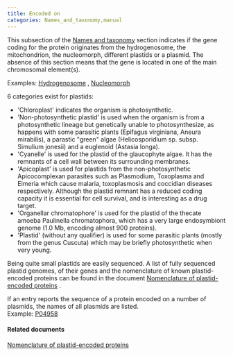 ```yaml
---
title: Encoded on
categories: Names_and_taxonomy,manual
---
```


This subsection of the [Names and taxonomy](http://www.uniprot.org/help/names%5Fand%5Ftaxonomy%5Fsection) section indicates if the gene coding for the protein originates from the hydrogenosome, the mitochondrion, the nucleomorph, different plastids or a plasmid. The absence of this section means that the gene is located in one of the main chromosomal element(s).

Examples: [Hydrogenosome](https://www.uniprot.org/uniprotkb/q5dux5#names%5Fand%5Ftaxonomy) , [Nucleomorph](https://www.uniprot.org/uniprotkb/q9scc7#names%5Fand%5Ftaxonomy)

6 categories exist for plastids:

-   'Chloroplast' indicates the organism is photosynthetic.
-   'Non-photosynthetic plastid' is used when the organism is from a photosynthetic lineage but genetically unable to photosynthesize, as happens with some parasitic plants (Epifagus virginiana, Aneura mirabilis), a parastic "green" algae (Helicosporidium sp. subsp. Simulium jonesii) and a euglenoid (Astasia longa).
-   'Cyanelle' is used for the plastid of the glaucophyte algae. It has the remnants of a cell wall between its surrounding membranes.
-   'Apicoplast' is used for plastids from the non-photosynthetic Apicocomplexan parasites such as Plasmodium, Toxoplasma and Eimeria which cause malaria, toxoplasmosis and coccidian diseases respectively. Although the plastid remnant has a reduced coding capacity it is essential for cell survival, and is interesting as a drug target.
-   'Organellar chromatophore' is used for the plastid of the thecate amoeba Paulinella chromatophora, which has a very large endosymbiont genome (1.0 Mb, encoding almost 900 proteins).
-   'Plastid' (without any qualifier) is used for some parasitic plants (mostly from the genus Cuscuta) which may be briefly photosynthetic when very young.

Being quite small plastids are easily sequenced. A list of fully sequenced plastid genomes, of their genes and the nomenclature of known plastid-encoded proteins can be found in the document [Nomenclature of plastid-encoded proteins](http://www.uniprot.org/docs/plastid) .

If an entry reports the sequence of a protein encoded on a number of plasmids, the names of all plasmids are listed.  
Example: [P04958](https://www.uniprot.org/uniprotkb/p04958#names_and_taxonomy)

#### Related documents

[Nomenclature of plastid-encoded proteins](http://www.uniprot.org/docs/plastid)
